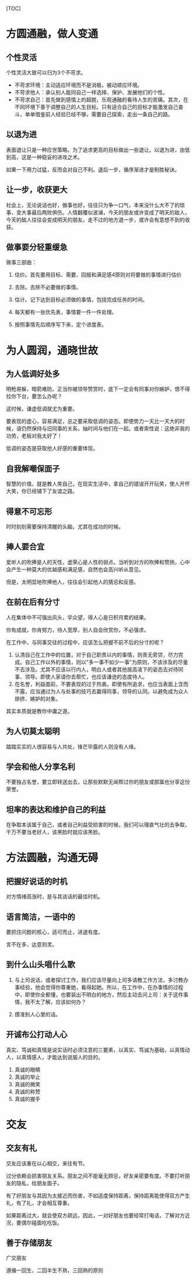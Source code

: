 [TOC]



# 方圆通融，做人变通

## 个性灵活

个性灵活大致可以归为3个不苛求。

- 不苛求环境：主动适应环境而不是消极，被动顺应环境。
- 不苛求他人：承认别人能同自己一样选择、保护、发展他们的个性。
- 不苛求自己：首先做到感情上的超脱，乐观通融的看待人生的苦痛。其次，在不同环境下善于调整自己的人生目标。只有适合自己的目标才能激发自己奋斗，单单借鉴前人经验已经不够，需要自己探索，走出一条自己的路。

## 以退为进

表面退让只是一种应世策略。为了追求更高的目标做出一些退让。以退为进，由低到高，这是一种稳妥的进攻之术。

如果一下用力过猛，反而会对自己不利。退后一步，循序渐进才是制胜秘诀。

## 让一步，收获更大

社会上，无论说话也好，做事也好，往往只为争一口气，本来没什么大不了的琐事，变大事最后两败俱伤。人情翻覆似波澜，今天的朋友或许变成了明天的敌人，今天的敌人往往会变成明天的朋友。走不过的地方退一步，或许会有意想不到的收获。



## 做事要分轻重缓急

做事三部曲：

1. 估价。首先要用目标、需要、回报和满足感4原则对将要做的事情进行估价
2. 去除。去除不必要做的事情。
3. 估计。记下达到目标必须做的事情，包括完成任务的时间。

1. 每天都有一张优先表，事情要一件一件处理。
2. 按照事情先后顺序写下来，定个进度表。



# 为人圆润，通晓世故

## 为人低调好处多

明枪易躲，暗箭难防。正当你被领导赞赏时，底下一定会有同事对你嫉妒，恨不得拉你下台，要怎么办呢？

这时候，谦虚低调就尤为重要。

要表现的虚心，容易满足，总之要采取低调的姿态。即使势力一天比一天大的时候，请仍然保持与旧同事的关系，抽时间与他们在一起。或者索性说：这绝非我的功劳，老板对我太好了！

低调的姿态是获取他人好感的重要体现。

## 自我解嘲保面子

智慧的价值，就是教人笑自己，在现实生活中，拿自己的错误开开玩笑，使人开怀大笑，你已经铺下了友谊之路。

## 得意不可忘形

时时刻刻需要保持清醒的头脑，尤其在成功的时候。

## 捧人要合宜

爱听人的吹捧是人的天性，虚荣心是人性的弱点。当听到对方的吹捧和赞扬，心中会产生一种莫大的优越感和满足感，自然也会高兴听从意见。

但是，太明显地吹捧他人，往往会引起他人的猜忌和反感。



## 在前在后有分寸

人在集体中不可强出风头，孚众望，得人心是日积月累的结果。

你有成就，你肯努力，待人宽厚，别人自会欣赏你，不必强求。

在工作中，与同事交往的过程中，应该怎么把握不前不后的分寸的呢？

1. 认清自己在工作中的位置，对于自己职责以内的事情，则责无旁贷，尽力完成。自己工作以外的事情，则以"多一事不如少一事"为原则，不该涉及的尽量不去涉及。尤其不应该以行内人，明白人或者其他居高凌下的姿态去对待同事、领导。即使人家请你去帮忙，也应该谦逊的态度待人。
2. 在名誉，利益面前，不要表现的过于热衷。即使有所追求，也应当表面上含而不露，应当通过为人与处事的技巧去赢得同事，领导的认同。以避免成为众人排挤、嫉妒的对象。

其实本质就是教你中庸之道。



## 为人切莫太聪明

踏踏实实的人很容易与人共处，锋芒毕露的人则没有人缘。



## 学会和他人分享名利

不要独占名誉，要立即转送出去，让那些默默无闻帮过你的朋友或部属也分享这份荣誉。



## 坦率的表达和维护自己的利益

在争取本该属于自己，或者自己利益受损害的时候，我们可以理直气壮的去争取，千万不要当老好人，该黑脸时就应该黑脸。



# 方法圆融，沟通无碍

## 把握好说话的时机

对方情绪高涨时，是与其谈话的最佳时机。

## 语言简洁，一语中的

要抓住问题的核心，适可而止，进退有度。

言不在多，达意则灵。

## 到什么山头唱什么歌

1. 与上司说话，或者探讨工作，我们应该尽量向上司多请教工作方法，多讨教办事经验，他会觉得你尊重她，看得起她。所以，在工作中，在办事情的过程中，即使你全都懂，也要装出不明白的地方，然后主动去问上司：关于这件事情，我不太了解，应该如何办？



2. 摸准别人心里的话。

## 开诚布公打动人心

真实、笃诚和真情是说实话时必须注意的三要素，以真实、笃诚为基础，以真情动人，以真情感人，才能达到说服人的目的。

1. 真诚的眼睛
2. 真诚的举止
3. 真诚的微笑
4. 真诚的称赞
5. 真诚的握手



# 交友

## 交友有礼

交友应该重在以心相交，来往有节。

过分依赖会损害朋友关系。朋友之间不能毫无顾忌，好友亲密要有度。不要打听朋友的隐私，给朋友面子。

有了好朋友与其因为太接近而伤害，不如适度保持距离，保持距离能使得双方产生礼，有了礼，才会相互尊重。

如果距离过大，就会使双方疏远，因此，一对好朋友也要经常打电话，了解对方近况，要偶尔碰面吃吃饭。



## 善于存储朋友

广交朋友

遵循一回生，二回半生不熟，三回熟的原则



























